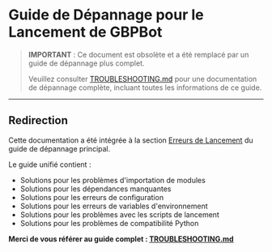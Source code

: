 # Guide de Dépannage pour le Lancement de GBPBot

> **IMPORTANT** : Ce document est obsolète et a été remplacé par un guide de dépannage plus complet.
> 
> Veuillez consulter [TROUBLESHOOTING.md](TROUBLESHOOTING.md) pour une documentation de dépannage complète, incluant toutes les informations de ce guide.

---

## Redirection

Cette documentation a été intégrée à la section [Erreurs de Lancement](TROUBLESHOOTING.md#erreurs-de-lancement) du guide de dépannage principal.

Le guide unifié contient :
- Solutions pour les problèmes d'importation de modules
- Solutions pour les dépendances manquantes
- Solutions pour les erreurs de configuration
- Solutions pour les erreurs de variables d'environnement
- Solutions pour les problèmes avec les scripts de lancement
- Solutions pour les problèmes de compatibilité Python

**Merci de vous référer au guide complet : [TROUBLESHOOTING.md](TROUBLESHOOTING.md)** 